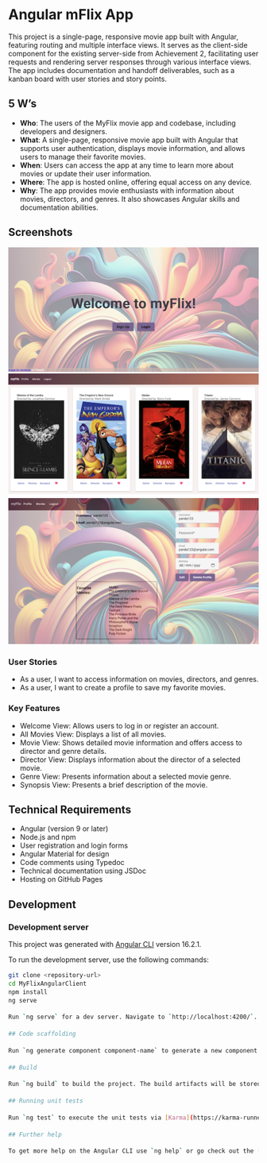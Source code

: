 # Angular mFlix App

This project is a single-page, responsive movie app built with Angular, featuring routing and multiple interface views. It serves as the client-side component for the existing server-side from Achievement 2, facilitating user requests and rendering server responses through various interface views. The app includes documentation and handoff deliverables, such as a kanban board with user stories and story points.

## 5 W’s

- **Who**: The users of the MyFlix movie app and codebase, including developers and designers.
- **What**: A single-page, responsive movie app built with Angular that supports user authentication, displays movie information, and allows users to manage their favorite movies.
- **When**: Users can access the app at any time to learn more about movies or update their user information.
- **Where**: The app is hosted online, offering equal access on any device.
- **Why**: The app provides movie enthusiasts with information about movies, directors, and genres. It also showcases Angular skills and documentation abilities.

## Screenshots

![Welcome](src/assets/Welcome.png)
![Movies](src/assets/Movies.png)
![Profile](src/assets/Profile.png)

### User Stories

- As a user, I want to access information on movies, directors, and genres.
- As a user, I want to create a profile to save my favorite movies.

### Key Features

- Welcome View: Allows users to log in or register an account.
- All Movies View: Displays a list of all movies.
- Movie View: Shows detailed movie information and offers access to director and genre details.
- Director View: Displays information about the director of a selected movie.
- Genre View: Presents information about a selected movie genre.
- Synopsis View: Presents a brief description of the movie.

## Technical Requirements

- Angular (version 9 or later)
- Node.js and npm
- User registration and login forms
- Angular Material for design
- Code comments using Typedoc
- Technical documentation using JSDoc
- Hosting on GitHub Pages

## Development

### Development server

This project was generated with [Angular CLI](https://github.com/angular/angular-cli) version 16.2.1.

To run the development server, use the following commands:

```bash
git clone <repository-url>
cd MyFlixAngularClient
npm install
ng serve

Run `ng serve` for a dev server. Navigate to `http://localhost:4200/`. The application will automatically reload if you change any of the source files.

## Code scaffolding

Run `ng generate component component-name` to generate a new component. You can also use `ng generate directive|pipe|service|class|guard|interface|enum|module`.

## Build

Run `ng build` to build the project. The build artifacts will be stored in the `dist/` directory.

## Running unit tests

Run `ng test` to execute the unit tests via [Karma](https://karma-runner.github.io).

## Further help

To get more help on the Angular CLI use `ng help` or go check out the [Angular CLI Overview and Command Reference](https://angular.io/cli) page.
```
